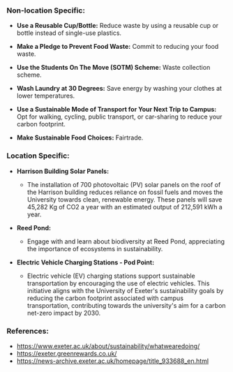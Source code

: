 
### Non-location Specific:

- **Use a Reusable Cup/Bottle:** Reduce waste by using a reusable cup or bottle instead of single-use plastics.

- **Make a Pledge to Prevent Food Waste:** Commit to reducing your food waste.

- **Use the Students On The Move (SOTM) Scheme:** Waste collection scheme.

- **Wash Laundry at 30 Degrees:** Save energy by washing your clothes at lower temperatures.

- **Use a Sustainable Mode of Transport for Your Next Trip to Campus:** Opt for walking, cycling, public transport, or car-sharing to reduce your carbon footprint.

- **Make Sustainable Food Choices:** Fairtrade.

### Location Specific:

- **Harrison Building Solar Panels:**
  - The installation of 700 photovoltaic (PV) solar panels on the roof of the Harrison building reduces reliance on fossil fuels and moves the University towards clean, renewable energy. These panels will save 45,282 Kg of CO2 a year with an estimated output of 212,591 kWh a year.

- **Reed Pond:**
  - Engage with and learn about biodiversity at Reed Pond, appreciating the importance of ecosystems in sustainability.

- **Electric Vehicle Charging Stations - Pod Point:**
  - Electric vehicle (EV) charging stations support sustainable transportation by encouraging the use of electric vehicles. This initiative aligns with the University of Exeter's sustainability goals by reducing the carbon footprint associated with campus transportation, contributing towards the university's aim for a carbon net-zero impact by 2030.
 
### References:
- https://www.exeter.ac.uk/about/sustainability/whatwearedoing/
- https://exeter.greenrewards.co.uk/
- https://news-archive.exeter.ac.uk/homepage/title_933688_en.html

